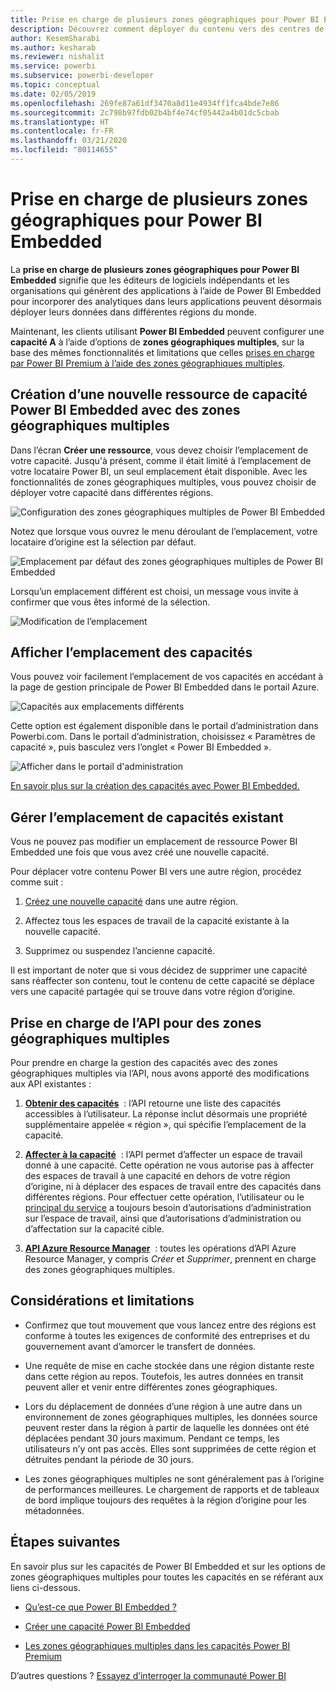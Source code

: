 ```yaml
---
title: Prise en charge de plusieurs zones géographiques pour Power BI Embedded
description: Découvrez comment déployer du contenu vers des centres de données dans des régions autres que la région d’origine du locataire Power BI Embedded.
author: KesemSharabi
ms.author: kesharab
ms.reviewer: nishalit
ms.service: powerbi
ms.subservice: powerbi-developer
ms.topic: conceptual
ms.date: 02/05/2019
ms.openlocfilehash: 269fe87a61df3470a8d11e4934ff1fca4bde7e86
ms.sourcegitcommit: 2c798b97fdb02b4bf4e74cf05442a4b01dc5cbab
ms.translationtype: HT
ms.contentlocale: fr-FR
ms.lasthandoff: 03/21/2020
ms.locfileid: "80114655"
---
```

# <a name="multi-geo-support-for-power-bi-embedded"></a>Prise en charge de plusieurs zones géographiques pour Power BI Embedded

La **prise en charge de plusieurs zones géographiques pour Power BI Embedded** signifie que les éditeurs de logiciels indépendants et les organisations qui génèrent des applications à l’aide de Power BI Embedded pour incorporer des analytiques dans leurs applications peuvent désormais déployer leurs données dans différentes régions du monde.

Maintenant, les clients utilisant **Power BI Embedded** peuvent configurer une **capacité A** à l’aide d’options de **zones géographiques multiples**, sur la base des mêmes fonctionnalités et limitations que celles [prises en charge par Power BI Premium à l’aide des zones géographiques multiples](../../service-admin-premium-Multi-Geo.md).

## <a name="creating-new-power-bi-embedded-capacity-resource-with-multi-geo"></a>Création d’une nouvelle ressource de capacité Power BI Embedded avec des zones géographiques multiples

Dans l’écran **Créer une ressource**, vous devez choisir l’emplacement de votre capacité. Jusqu'à présent, comme il était limité à l’emplacement de votre locataire Power BI, un seul emplacement était disponible. Avec les fonctionnalités de zones géographiques multiples, vous pouvez choisir de déployer votre capacité dans différentes régions.

![Configuration des zones géographiques multiples de Power BI Embedded](media/embedded-multi-geo/pbie-multi-geo-setup.png)

Notez que lorsque vous ouvrez le menu déroulant de l’emplacement, votre locataire d’origine est la sélection par défaut.
  
![Emplacement par défaut des zones géographiques multiples de Power BI Embedded](media/embedded-multi-geo/pbie-multi-geo-default-location.png)

Lorsqu’un emplacement différent est choisi, un message vous invite à confirmer que vous êtes informé de la sélection.

![Modification de l’emplacement](media/embedded-multi-geo/pbie-multi-geo-location-change.png)

## <a name="view-capacity-location"></a>Afficher l’emplacement des capacités

Vous pouvez voir facilement l’emplacement de vos capacités en accédant à la page de gestion principale de Power BI Embedded dans le portail Azure.

![Capacités aux emplacements différents](media/embedded-multi-geo/pbie-multi-geo-location-different.png)

Cette option est également disponible dans le portail d’administration dans Powerbi.com. Dans le portail d’administration, choisissez « Paramètres de capacité », puis basculez vers l’onglet « Power BI Embedded ».

![Afficher dans le portail d'administration](media/embedded-multi-geo/pbie-multi-geo-admin-portal.png)

[En savoir plus sur la création des capacités avec Power BI Embedded.](azure-pbie-create-capacity.md)

## <a name="manage-existing-capacities-location"></a>Gérer l’emplacement de capacités existant

Vous ne pouvez pas modifier un emplacement de ressource Power BI Embedded une fois que vous avez créé une nouvelle capacité.

Pour déplacer votre contenu Power BI vers une autre région, procédez comme suit :

1. [Créez une nouvelle capacité](azure-pbie-create-capacity.md) dans une autre région.

2. Affectez tous les espaces de travail de la capacité existante à la nouvelle capacité.

3. Supprimez ou suspendez l’ancienne capacité.

Il est important de noter que si vous décidez de supprimer une capacité sans réaffecter son contenu, tout le contenu de cette capacité se déplace vers une capacité partagée qui se trouve dans votre région d’origine.

## <a name="api-support-for-multi-geo"></a>Prise en charge de l’API pour des zones géographiques multiples

Pour prendre en charge la gestion des capacités avec des zones géographiques multiples via l’API, nous avons apporté des modifications aux API existantes :

1. **[Obtenir des capacités](https://docs.microsoft.com/rest/api/power-bi/capacities/getcapacities)**  : l’API retourne une liste des capacités accessibles à l’utilisateur. La réponse inclut désormais une propriété supplémentaire appelée « région », qui spécifie l’emplacement de la capacité.

2. **[Affecter à la capacité](https://docs.microsoft.com/rest/api/power-bi/capacities)**  : l’API permet d’affecter un espace de travail donné à une capacité. Cette opération ne vous autorise pas à affecter des espaces de travail à une capacité en dehors de votre région d’origine, ni à déplacer des espaces de travail entre des capacités dans différentes régions. Pour effectuer cette opération, l’utilisateur ou le [principal du service](embed-service-principal.md) a toujours besoin d’autorisations d’administration sur l’espace de travail, ainsi que d’autorisations d’administration ou d’affectation sur la capacité cible.

3. **[API Azure Resource Manager](https://docs.microsoft.com/rest/api/power-bi-embedded/capacities)**  : toutes les opérations d’API Azure Resource Manager, y compris *Créer* et *Supprimer*, prennent en charge des zones géographiques multiples.

## <a name="limitations-and-considerations"></a>Considérations et limitations

* Confirmez que tout mouvement que vous lancez entre des régions est conforme à toutes les exigences de conformité des entreprises et du gouvernement avant d’amorcer le transfert de données.

* Une requête de mise en cache stockée dans une région distante reste dans cette région au repos. Toutefois, les autres données en transit peuvent aller et venir entre différentes zones géographiques.

* Lors du déplacement de données d’une région à une autre dans un environnement de zones géographiques multiples, les données source peuvent rester dans la région à partir de laquelle les données ont été déplacées pendant 30 jours maximum. Pendant ce temps, les utilisateurs n’y ont pas accès. Elles sont supprimées de cette région et détruites pendant la période de 30 jours.

* Les zones géographiques multiples ne sont généralement pas à l’origine de performances meilleures. Le chargement de rapports et de tableaux de bord implique toujours des requêtes à la région d’origine pour les métadonnées.

## <a name="next-steps"></a>Étapes suivantes

En savoir plus sur les capacités de Power BI Embedded et sur les options de zones géographiques multiples pour toutes les capacités en se référant aux liens ci-dessous.

* [Qu’est-ce que Power BI Embedded ?](azure-pbie-what-is-power-bi-embedded.md)

* [Créer une capacité Power BI Embedded](azure-pbie-create-capacity.md)

* [Les zones géographiques multiples dans les capacités Power BI Premium](../../service-admin-premium-multi-geo.md)

D’autres questions ? [Essayez d’interroger la communauté Power BI](https://community.powerbi.com/)